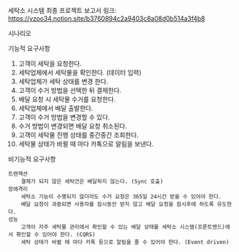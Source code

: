 세탁소 시스템
최종 프로젝트 보고서 링크: https://yzoo34.notion.site/b3760894c2a9403c8a08d0b514a3f4b8

시나리오

기능적 요구사항
1. 고객이 세탁을 요청한다.
2. 세탁업체에서 세탁물을 확인한다. (데이터 입력)
3. 세탁업체가 세탁 상태를 변경 한다.
4. 고객이 수거 방법을 선택한 뒤 결제한다.
5. 배달 요청 시 세탁물 수거를 요청한다.
6. 세탁업체에서 배달 출발한다.
7. 고객이 수거 방법을 변경할 수 있다.
8. 수거 방법이 변경되면 배달 요청 취소된다.
9. 고객이 세탁물 진행 상태를 중간중간 조회한다.
10. 세탁물 상태가 바뀔 때 마다 카톡으로 알림을 보낸다.

비기능적 요구사항

    트랜잭션
        결제가 되지 않은 세탁건은 배달하지 않는다. (Sync 호출)
    장애격리
        세탁소 기능이 수행되지 않더라도 수거 요청은 365일 24시간 받을 수 있어야 한다.
        배달 요청이 과중되면 사용자를 잠시동안 받지 않고 배달 요청을 잠시후에 하도록 유도한다.
    성능
        고객이 자주 세탁물 관리에서 확인할 수 있는 배달 상태를 세탁소 시스템(프론트엔드)에서 확인할 수 있어야 한다. (CQRS)
        세탁 상태가 바뀔 때 마다 카톡 등으로 알림을 줄 수 있어야 한다. (Event driven)
